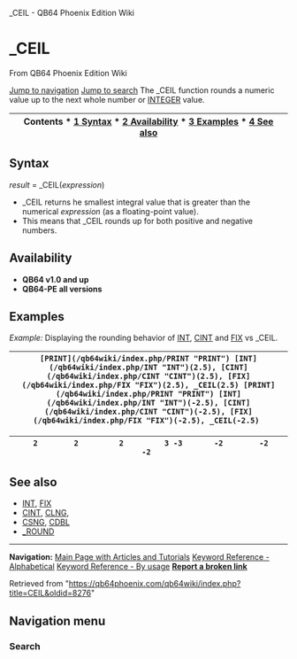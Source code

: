 


\_CEIL - QB64 Phoenix Edition Wiki








# \_CEIL



From QB64 Phoenix Edition Wiki



[Jump to navigation](#mw-head)
[Jump to search](#searchInput)
The \_CEIL function rounds a numeric value up to the next whole number or [INTEGER](/qb64wiki/index.php/INTEGER "INTEGER") value.


  






| Contents * [1 Syntax](#Syntax) * [2 Availability](#Availability) * [3 Examples](#Examples) * [4 See also](#See_also) |
| --- |


## Syntax


*result* = \_CEIL(*expression*)
  




* \_CEIL returns he smallest integral value that is greater than the numerical *expression* (as a floating-point value).
* This means that \_CEIL rounds up for both positive and negative numbers.


  




## Availability


* **QB64 v1.0 and up**
* **QB64-PE all versions**


  




## Examples


*Example:* Displaying the rounding behavior of [INT](/qb64wiki/index.php/INT "INT"), [CINT](/qb64wiki/index.php/CINT "CINT") and [FIX](/qb64wiki/index.php/FIX "FIX") vs \_CEIL.





| ``` [PRINT](/qb64wiki/index.php/PRINT "PRINT") [INT](/qb64wiki/index.php/INT "INT")(2.5), [CINT](/qb64wiki/index.php/CINT "CINT")(2.5), [FIX](/qb64wiki/index.php/FIX "FIX")(2.5), _CEIL(2.5) [PRINT](/qb64wiki/index.php/PRINT "PRINT") [INT](/qb64wiki/index.php/INT "INT")(-2.5), [CINT](/qb64wiki/index.php/CINT "CINT")(-2.5), [FIX](/qb64wiki/index.php/FIX "FIX")(-2.5), _CEIL(-2.5)  ``` |
| --- |




| ```  2        2         2         3 -3       -2        -2        -2  ``` |
| --- |


  




## See also


* [INT](/qb64wiki/index.php/INT "INT"), [FIX](/qb64wiki/index.php/FIX "FIX")
* [CINT](/qb64wiki/index.php/CINT "CINT"), [CLNG](/qb64wiki/index.php/CLNG "CLNG"),
* [CSNG](/qb64wiki/index.php/CSNG "CSNG"), [CDBL](/qb64wiki/index.php/CDBL "CDBL")
* [\_ROUND](/qb64wiki/index.php/ROUND "ROUND")


  






---


**Navigation:**
[Main Page with Articles and Tutorials](/qb64wiki/index.php/Main_Page "Main Page")
[Keyword Reference - Alphabetical](/qb64wiki/index.php/Keyword_Reference_-_Alphabetical "Keyword Reference - Alphabetical")
[Keyword Reference - By usage](/qb64wiki/index.php/Keyword_Reference_-_By_usage "Keyword Reference - By usage")
**[Report a broken link](https://qb64phoenix.com/forum/showthread.php?tid=2800)**  





Retrieved from "<https://qb64phoenix.com/qb64wiki/index.php?title=CEIL&oldid=8276>"




## Navigation menu








### Search





















